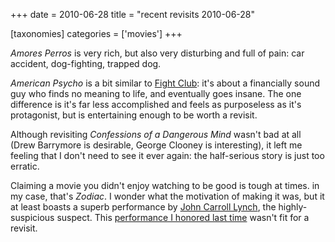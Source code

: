 +++
date = 2010-06-28
title = "recent revisits 2010-06-28"

[taxonomies]
categories = ['movies']
+++

*Amores Perros* is very rich, but also very disturbing and full of pain:
car accident, dog-fighting, trapped dog.

*American Psycho* is a bit similar to [Fight Club][]: it\'s about a
financially sound guy who finds no meaning to life, and eventually goes
insane. The one difference is it\'s far less accomplished and feels as
purposeless as it\'s protagonist, but is entertaining enough to be worth
a revisit.

Although revisiting *Confessions of a Dangerous Mind* wasn\'t bad at all
(Drew Barrymore is desirable, George Clooney is interesting), it left me
feeling that I don\'t need to see it ever again: the half-serious story
is just too erratic.

Claiming a movie you didn\'t enjoy watching to be good is tough at
times. in my case, that\'s *Zodiac*. I wonder what the motivation of
making it was, but it at least boasts a superb performance by [John
Carroll Lynch], the highly-suspicious suspect. This [performance I
honored last time] wasn\'t fit for a revisit.

  [Fight Club]: http://movies.tshepang.net/fight-club-1999
  [John Carroll Lynch]: http://en.wikipedia.org/wiki/John_Carroll_Lynch
  [performance I honored last time]: http://movies.tshepang.net/zodiac-and-david-fincher

